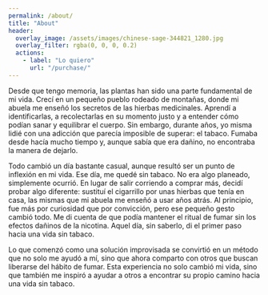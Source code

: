 ```yaml
---
permalink: /about/
title: "About"
header:
  overlay_image: /assets/images/chinese-sage-344821_1280.jpg
  overlay_filter: rgba(0, 0, 0, 0.2)
  actions:
    - label: "Lo quiero"
      url: "/purchase/"
---
```


Desde que tengo memoria, las plantas han sido una parte fundamental de mi vida. Crecí en un pequeño pueblo rodeado de montañas, donde mi abuela me enseñó los secretos de las hierbas medicinales. Aprendí a identificarlas, a recolectarlas en su momento justo y a entender cómo podían sanar y equilibrar el cuerpo. Sin embargo, durante años, yo misma lidié con una adicción que parecía imposible de superar: el tabaco. Fumaba desde hacía mucho tiempo y, aunque sabía que era dañino, no encontraba la manera de dejarlo.

Todo cambió un día bastante casual, aunque resultó ser un punto de inflexión en mi vida. Ese día, me quedé sin tabaco. No era algo planeado, simplemente ocurrió. En lugar de salir corriendo a comprar más, decidí probar algo diferente: sustituí el cigarrillo por unas hierbas que tenía en casa, las mismas que mi abuela me enseñó a usar años atrás. Al principio, fue más por curiosidad que por convicción, pero ese pequeño gesto cambió todo. Me di cuenta de que podía mantener el ritual de fumar sin los efectos dañinos de la nicotina. Aquel día, sin saberlo, di el primer paso hacia una vida sin tabaco.

Lo que comenzó como una solución improvisada se convirtió en un método que no solo me ayudó a mí, sino que ahora comparto con otros que buscan liberarse del hábito de fumar. Esta experiencia no solo cambió mi vida, sino que también me inspiró a ayudar a otros a encontrar su propio camino hacia una vida sin tabaco.
